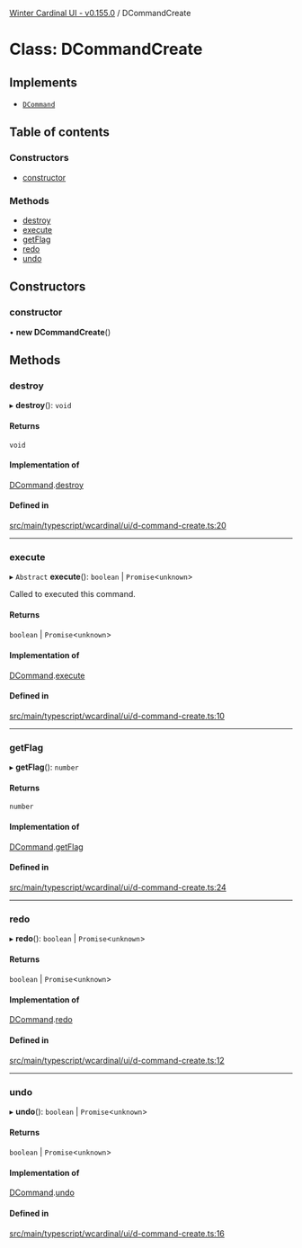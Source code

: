 [Winter Cardinal UI - v0.155.0](../index.md) / DCommandCreate

# Class: DCommandCreate

## Implements

- [`DCommand`](../interfaces/DCommand.md)

## Table of contents

### Constructors

- [constructor](DCommandCreate.md#constructor)

### Methods

- [destroy](DCommandCreate.md#destroy)
- [execute](DCommandCreate.md#execute)
- [getFlag](DCommandCreate.md#getflag)
- [redo](DCommandCreate.md#redo)
- [undo](DCommandCreate.md#undo)

## Constructors

### constructor

• **new DCommandCreate**()

## Methods

### destroy

▸ **destroy**(): `void`

#### Returns

`void`

#### Implementation of

[DCommand](../interfaces/DCommand.md).[destroy](../interfaces/DCommand.md#destroy)

#### Defined in

[src/main/typescript/wcardinal/ui/d-command-create.ts:20](https://github.com/winter-cardinal/winter-cardinal-ui/blob/v0.155.0/src/main/typescript/wcardinal/ui/d-command-create.ts#L20)

___

### execute

▸ `Abstract` **execute**(): `boolean` \| `Promise`<`unknown`\>

Called to executed this command.

#### Returns

`boolean` \| `Promise`<`unknown`\>

#### Implementation of

[DCommand](../interfaces/DCommand.md).[execute](../interfaces/DCommand.md#execute)

#### Defined in

[src/main/typescript/wcardinal/ui/d-command-create.ts:10](https://github.com/winter-cardinal/winter-cardinal-ui/blob/v0.155.0/src/main/typescript/wcardinal/ui/d-command-create.ts#L10)

___

### getFlag

▸ **getFlag**(): `number`

#### Returns

`number`

#### Implementation of

[DCommand](../interfaces/DCommand.md).[getFlag](../interfaces/DCommand.md#getflag)

#### Defined in

[src/main/typescript/wcardinal/ui/d-command-create.ts:24](https://github.com/winter-cardinal/winter-cardinal-ui/blob/v0.155.0/src/main/typescript/wcardinal/ui/d-command-create.ts#L24)

___

### redo

▸ **redo**(): `boolean` \| `Promise`<`unknown`\>

#### Returns

`boolean` \| `Promise`<`unknown`\>

#### Implementation of

[DCommand](../interfaces/DCommand.md).[redo](../interfaces/DCommand.md#redo)

#### Defined in

[src/main/typescript/wcardinal/ui/d-command-create.ts:12](https://github.com/winter-cardinal/winter-cardinal-ui/blob/v0.155.0/src/main/typescript/wcardinal/ui/d-command-create.ts#L12)

___

### undo

▸ **undo**(): `boolean` \| `Promise`<`unknown`\>

#### Returns

`boolean` \| `Promise`<`unknown`\>

#### Implementation of

[DCommand](../interfaces/DCommand.md).[undo](../interfaces/DCommand.md#undo)

#### Defined in

[src/main/typescript/wcardinal/ui/d-command-create.ts:16](https://github.com/winter-cardinal/winter-cardinal-ui/blob/v0.155.0/src/main/typescript/wcardinal/ui/d-command-create.ts#L16)
